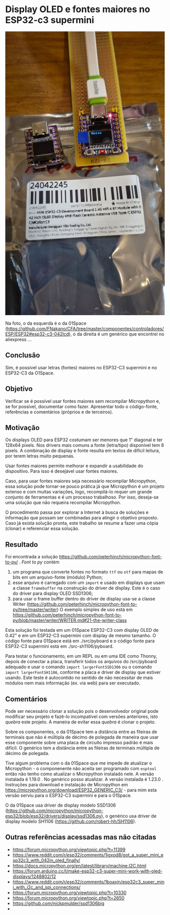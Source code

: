 # Display OLED e fontes maiores no ESP32-c3 supermini

![Modelos testados](./5073575761197248572.jpg)

Na foto, o da esquerda é o da 01Space (https://github.com/FNakano/CFA/tree/master/componentes/controladores/ESP/ESP32#esp32-c3-042lcd), o da direita é um genérico que encontrei no aliexpress ...

## Conclusão

Sim, é possível usar letras (fontes) maiores no ESP32-C3 supermini e no ESP32-C3 da O1Space.
 
## Objetivo

Verificar se é possível usar fontes maiores sem recompilar Micropython e, se for possível, documentar como fazer. Apresentar todo o código-fonte, referências e comentários (próprios e de terceiros).

## Motivação

Os displays OLED para ESP32 costumam ser menores que 1" diagonal e ter 128x64 pixels. Nos drivers mais comuns a fonte (letra/tipo) disponível tem 8 pixels. A combinação de display e fonte resulta em textos de difícil leitura, por terem letras muito pequenas. 

Usar fontes maiores permite melhorar e expandir a usabilidade do dispositivo. Para isso é desejável usar fontes maiores.

Caso, para usar fontes maiores seja necessário recompilar Micropython, essa solução pode tornar-se pouco prática já que Micropython é um projeto extenso e com muitas variações, logo, recompilá-lo requer um grande conjunto de ferramentas e é um processo trabalhoso. Por isso, deseja-se uma solução que não requeira recompilar Micropython.

O procedimento passa por explorar a Internet à busca de soluções e informação que possam ser combinadas para atingir o objetivo proposto. Caso já exista solução pronta, este trabalho se resume a fazer uma cópia (clonar) e referenciar essa solução.

## Resultado

Foi encontrada a solução https://github.com/peterhinch/micropython-font-to-py/ . *Font to py* contém 

1. um programa que converte fontes no formato `ttf` ou `otf` para mapas de bits em um arquivo-fonte (módulo) Python;
2. esse arquivo é carregado com um `import` e usado em displays que usam a classe `framebuffer` na construção do driver de display. Este é o caso do driver para display OLED SSD1306;
3. para usar o frame buffer dentro do driver de display usa-se a classe Writer (https://github.com/peterhinch/micropython-font-to-py/tree/master/writer) O exemplo simples de uso está em https://github.com/peterhinch/micropython-font-to-py/blob/master/writer/WRITER.md#21-the-writer-class

Esta solução foi testada em um 01Space ESP32-C3 com display OLED de 0.42" e em um ESP32-C3 supermini com display de mesmo tamanho. O código fonte para 01Space está em ./src/pyboard e o código fonte para ESP32-C3 supermini está em ./src-sh1106/pyboard.

Para testar o funcionamento, em um REPL ou em uma IDE como Thonny, depois de conectar a placa, transferir todos os arquivos do /src/pyboard adequado e usar o comando `import largerFontSSD1306` ou o comando `import largerFontSH1106`, conforme a placa e driver de display que estiver usando. Este teste é autocontido no sentido de não necessitar de mais módulos nem mais informação (ex. via web) para ser executado.


## Comentários

Pode ser necessário clonar a solução pois o desenvolvedor original pode modificar seu projeto e fazê-lo incompatível com versões anteriores, isto *quebra* este projeto. A maneira de evitar essa *quebra* é clonar o projeto.

Sobre os componentes, o da 01Space tem a distância entre as fileiras de terminais que não é múltipla de décimo de polegada de maneira que usar esse componente sobre uma placa de circuito impresso padrão é mais difícil. O genérico tem a distância entre as fileiras de terminais múltipla de décimo de polegada.

Tive algum problema com o da 01Space que me impede de atualizar o Micropython - o componenente não aceita ser programado com `esptool` então não tenho como atualizar o Micropython instalado nele. A versão instalada é 1.19.0 . No genérico posso atualizar. A versão instalada é 1.23.0 . Instruções para download e instalação de Micropython em https://micropython.org/download/ESP32_GENERIC_C3/ - para mim esta versão serviu para o ESP32-C3 supermini e para o 01Space.

O da 01Space usa driver de display modelo SSD1306 (https://github.com/micropython/micropython-esp32/blob/esp32/drivers/display/ssd1306.py), o genérico usa driver de display modelo SH1106 (https://github.com/robert-hh/SH1106).

## Outras referências acessadas mas não citadas

- https://forum.micropython.org/viewtopic.php?t=11399
- https://www.reddit.com/r/esp32/comments/1jgxpd8/got_a_super_mini_esp32c3_with_042in_oled_finally/
- https://docs.micropython.org/en/latest/library/machine.I2C.html
- https://forum.arduino.cc/t/make-esp32-c3-super-mini-work-with-oled-displays/1248802/12
- https://www.reddit.com/r/esp32/comments/1boaxjn/esp32c3_super_mini_with_i2c_and_spi_connections/
- https://forum.micropython.org/viewtopic.php?t=10330
- https://forum.micropython.org/viewtopic.php?t=2650
- https://github.com/nickpmulder/ssd1306big
- 
